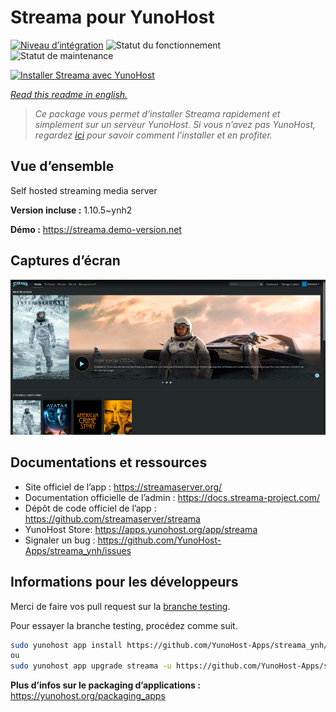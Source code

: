 <!--
N.B.: This README was automatically generated by https://github.com/YunoHost/apps/tree/master/tools/README-generator
It shall NOT be edited by hand.
-->

# Streama pour YunoHost

[![Niveau d’intégration](https://dash.yunohost.org/integration/streama.svg)](https://dash.yunohost.org/appci/app/streama) ![Statut du fonctionnement](https://ci-apps.yunohost.org/ci/badges/streama.status.svg) ![Statut de maintenance](https://ci-apps.yunohost.org/ci/badges/streama.maintain.svg)

[![Installer Streama avec YunoHost](https://install-app.yunohost.org/install-with-yunohost.svg)](https://install-app.yunohost.org/?app=streama)

*[Read this readme in english.](./README.md)*

> *Ce package vous permet d’installer Streama rapidement et simplement sur un serveur YunoHost.
Si vous n’avez pas YunoHost, regardez [ici](https://yunohost.org/#/install) pour savoir comment l’installer et en profiter.*

## Vue d’ensemble

Self hosted streaming media server

**Version incluse :** 1.10.5~ynh2

**Démo :** https://streama.demo-version.net

## Captures d’écran

![Capture d’écran de Streama](./doc/screenshots/screenshot.png)

## Documentations et ressources

* Site officiel de l’app : <https://streamaserver.org/>
* Documentation officielle de l’admin : <https://docs.streama-project.com/>
* Dépôt de code officiel de l’app : <https://github.com/streamaserver/streama>
* YunoHost Store: <https://apps.yunohost.org/app/streama>
* Signaler un bug : <https://github.com/YunoHost-Apps/streama_ynh/issues>

## Informations pour les développeurs

Merci de faire vos pull request sur la [branche testing](https://github.com/YunoHost-Apps/streama_ynh/tree/testing).

Pour essayer la branche testing, procédez comme suit.

``` bash
sudo yunohost app install https://github.com/YunoHost-Apps/streama_ynh/tree/testing --debug
ou
sudo yunohost app upgrade streama -u https://github.com/YunoHost-Apps/streama_ynh/tree/testing --debug
```

**Plus d’infos sur le packaging d’applications :** <https://yunohost.org/packaging_apps>